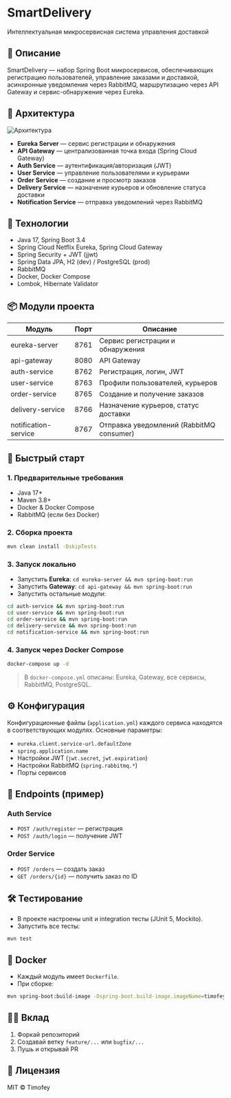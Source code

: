 # SmartDelivery
Интеллектуальная микросервисная система управления доставкой

## 📖 Описание
SmartDelivery — набор Spring Boot микросервисов, обеспечивающих регистрацию пользователей, управление заказами и доставкой, асинхронные уведомления через RabbitMQ, маршрутизацию через API Gateway и сервис-обнаружение через Eureka.

## 🚀 Архитектура

![Архитектура](docs/architecture.png)

- **Eureka Server** — сервис регистрации и обнаружения
- **API Gateway** — централизованная точка входа (Spring Cloud Gateway)
- **Auth Service** — аутентификация/авторизация (JWT)
- **User Service** — управление пользователями и курьерами
- **Order Service** — создание и просмотр заказов
- **Delivery Service** — назначение курьеров и обновление статуса доставки
- **Notification Service** — отправка уведомлений через RabbitMQ

## 🔧 Технологии

- Java 17, Spring Boot 3.4
- Spring Cloud Netflix Eureka, Spring Cloud Gateway
- Spring Security + JWT (jjwt)
- Spring Data JPA, H2 (dev) / PostgreSQL (prod)
- RabbitMQ
- Docker, Docker Compose
- Lombok, Hibernate Validator

## 📦 Модули проекта

| Модуль               | Порт | Описание                                |
|----------------------|------|-----------------------------------------|
| eureka-server        | 8761 | Сервис регистрации и обнаружения        |
| api-gateway          | 8080 | API Gateway                             |
| auth-service         | 8762 | Регистрация, логин, JWT                 |
| user-service         | 8763 | Профили пользователей, курьеров         |
| order-service        | 8765 | Создание и получение заказов            |
| delivery-service     | 8766 | Назначение курьеров, статус доставки    |
| notification-service | 8767 | Отправка уведомлений (RabbitMQ consumer)|

## 🚀 Быстрый старт

### 1. Предварительные требования
- Java 17+
- Maven 3.8+
- Docker & Docker Compose
- RabbitMQ (если без Docker)

### 2. Сборка проекта
```bash
mvn clean install -DskipTests
```

### 3. Запуск локально
- Запустить **Eureka**: `cd eureka-server && mvn spring-boot:run`
- Запустить **Gateway**: `cd api-gateway && mvn spring-boot:run`
- Запустить остальные модули:
```bash
cd auth-service && mvn spring-boot:run
cd user-service && mvn spring-boot:run
cd order-service && mvn spring-boot:run
cd delivery-service && mvn spring-boot:run
cd notification-service && mvn spring-boot:run
```

### 4. Запуск через Docker Compose
```bash
docker-compose up -d
```
> В `docker-compose.yml` описаны: Eureka, Gateway, все сервисы, RabbitMQ, PostgreSQL.

## ⚙️ Конфигурация
Конфигурационные файлы (`application.yml`) каждого сервиса находятся в соответствующих модулях. Основные параметры:
- `eureka.client.service-url.defaultZone`
- `spring.application.name`
- Настройки JWT (`jwt.secret`, `jwt.expiration`)
- Настройки RabbitMQ (`spring.rabbitmq.*`)
- Порты сервисов

## 🎯 Endpoints (пример)

### Auth Service
- `POST /auth/register` — регистрация
- `POST /auth/login` — получение JWT

### Order Service
- `POST /orders` — создать заказ
- `GET /orders/{id}` — получить заказ по ID


## 🛠️ Тестирование
- В проекте настроены unit и integration тесты (JUnit 5, Mockito).
- Запустить все тесты:
```bash
mvn test
```

## 🚚 Docker
- Каждый модуль имеет `Dockerfile`.
- При сборке:
```bash
mvn spring-boot:build-image -Dspring-boot.build-image.imageName=timofey/smartdelivery-<module>
```

## 👨‍💻 Вклад
1. Форкай репозиторий
2. Создавай ветку `feature/...` или `bugfix/...`
3. Пушь и открывай PR

## 📜 Лицензия
MIT © Timofey


